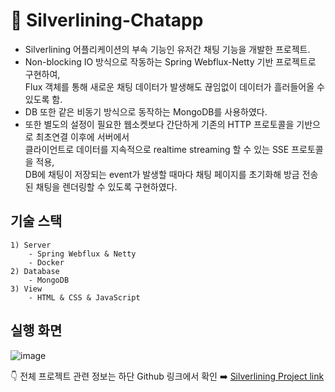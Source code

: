 # :incoming_envelope: Silverlining-Chatapp

- Silverlining 어플리케이션의 부속 기능인 유저간 채팅 기능을 개발한 프로젝트.
- Non-blocking IO 방식으로 작동하는 Spring Webflux-Netty 기반 프로젝트로 구현하여,<br>
  Flux 객체를 통해 새로운 채팅 데이터가 발생해도 끊임없이 데이터가 흘러들어올 수 있도록 함.
- DB 또한 같은 비동기 방식으로 동작하는 MongoDB를 사용하였다.
- 또한 별도의 설정이 필요한 웹소켓보다 간단하게 기존의 HTTP 프로토콜을 기반으로 최초연결 이후에 서버에서 <br>
  클라이언트로 데이터를 지속적으로 realtime streaming 할 수 있는 SSE 프로토콜을 적용, <br>
  DB에 채팅이 저장되는 event가 발생할 때마다 채팅 페이지를 초기화해 방금 전송된 채팅을 렌더링할 수 있도록 구현하였다.

## 기술 스택
    1) Server 
        - Spring Webflux & Netty 
        - Docker
    2) Database 
        - MongoDB
    3) View
        - HTML & CSS & JavaScript

## 실행 화면
![image](https://user-images.githubusercontent.com/65891711/173405665-8fda6047-4845-4ec5-b06d-0dd5bb16c103.png)


:point_down: 전체 프로젝트 관련 정보는 하단 Github 링크에서 확인
:arrow_right: [Silverlining Project link](https://github.com/ashlovesliitea/silverlining-BE)